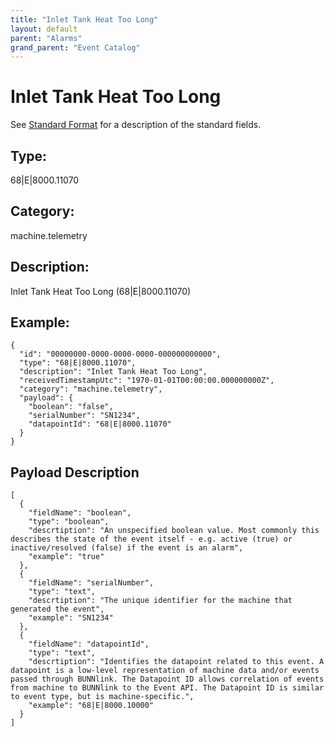```yaml
---
title: "Inlet Tank Heat Too Long"
layout: default
parent: "Alarms"
grand_parent: "Event Catalog"
---
```


# Inlet Tank Heat Too Long

See [Standard Format](/event-subscriptions/event-format) for a description of the standard fields.

## Type:

68\|E\|8000.11070

## Category:

machine.telemetry

## Description: 

Inlet Tank Heat Too Long (68\|E\|8000.11070)

## Example:

```
{
  "id": "00000000-0000-0000-0000-000000000000",
  "type": "68|E|8000.11070",
  "description": "Inlet Tank Heat Too Long",
  "receivedTimestampUtc": "1970-01-01T00:00:00.000000000Z",
  "category": "machine.telemetry",
  "payload": {
    "boolean": "false",
    "serialNumber": "SN1234",
    "datapointId": "68|E|8000.11070"
  }
}
```

## Payload Description

```
[
  {
    "fieldName": "boolean",
    "type": "boolean",
    "descrtiption": "An unspecified boolean value. Most commonly this describes the state of the event itself - e.g. active (true) or inactive/resolved (false) if the event is an alarm",
    "example": "true"
  },
  {
    "fieldName": "serialNumber",
    "type": "text",
    "descrtiption": "The unique identifier for the machine that generated the event",
    "example": "SN1234"
  },
  {
    "fieldName": "datapointId",
    "type": "text",
    "descrtiption": "Identifies the datapoint related to this event. A datapoint is a low-level representation of machine data and/or events passed through BUNNlink. The Datapoint ID allows correlation of events from machine to BUNNlink to the Event API. The Datapoint ID is similar to event type, but is machine-specific.",
    "example": "68|E|8000.10000"
  }
]
```

